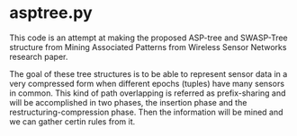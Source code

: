 # asptree.py
This code is an attempt at making the proposed ASP-tree and SWASP-Tree structure from Mining Associated Patterns from Wireless Sensor Networks research paper.

The goal of these tree structures is to be able to represent sensor data in a very compressed form when different epochs (tuples) have many sensors in common. This kind of path overlapping is referred as prefix-sharing and will be accomplished in two phases, the insertion phase and the restructuring-compression phase. Then the information will be mined and we can gather certin rules from it.

